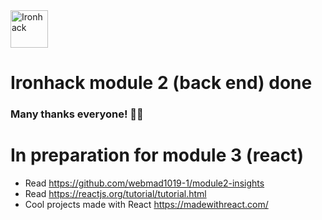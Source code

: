 <img src="https://raw.githubusercontent.com/webmad1019-1/w1d3-advanced-selectors-positioning-full-layout/master/img/ironhack.svg?sanitize=true" alt="Ironhack" width="60"/>

# Ironhack module 2 (back end) done

### Many thanks everyone! 🚀🚀

# In preparation for module 3 (react)

- Read https://github.com/webmad1019-1/module2-insights
- Read https://reactjs.org/tutorial/tutorial.html
- Cool projects made with React https://madewithreact.com/
